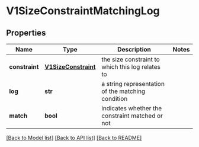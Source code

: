 # V1SizeConstraintMatchingLog

## Properties
Name | Type | Description | Notes
------------ | ------------- | ------------- | -------------
**constraint** | [**V1SizeConstraint**](V1SizeConstraint.md) | the size constraint to which this log relates to | 
**log** | **str** | a string representation of the matching condition | 
**match** | **bool** | indicates whether the constraint matched or not | 

[[Back to Model list]](../README.md#documentation-for-models) [[Back to API list]](../README.md#documentation-for-api-endpoints) [[Back to README]](../README.md)



